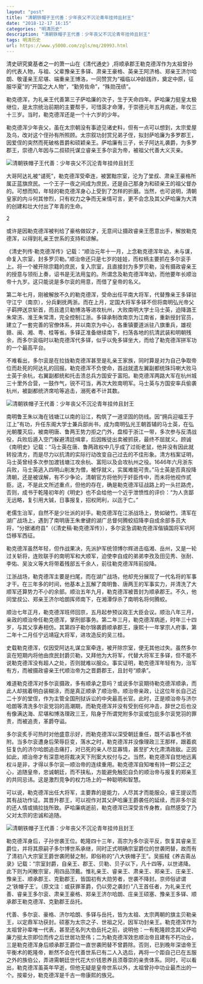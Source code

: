 ```yaml
---
layout: "post"
title: "清朝铁帽子王代善：少年丧父不沉沦青年挂帅且封王"
date: "2018-12-17 16:15"
categories: "明清历史"
description: "清朝铁帽子王代善：少年丧父不沉沦青年挂帅且封王"
tags: 明清历史
url: https://www.y5000.com/zgls/mq/20993.html
---
```






清史研究奠基者之一的萧一山在《清代通史》,将顺承郡王勒克德浑作为太祖曾孙的代表人物，与祖、父辈豫亲王多铎、肃亲王豪格、英亲王阿济格、郑亲王济尔哈朗、敬谨亲王尼堪、端重亲王博洛，一同赞赏为“福临以冲龄践祚，奠定中原，征服华夏”的“开国之大人物”，“勤劳佐命”，“殊勋茂绩”。

勒克德浑，为礼亲王代善第三子萨哈廉的次子，生于天命四年。萨哈廉力挺皇太极继位，是太宗统治前期的主要帮手，可惜英才命薄，于崇德元年五月病逝，年仅三十三岁。当时，勒克德浑还是一个十六岁的少年。

勒克德浑少年丧父，虽在太宗朝没有事迹见诸史料，但有一点可以想到，太宗爱屋及乌，改对这个侄孙有所照顾。太宗叙功封赏兄弟子侄，拟封萨哈廉为多罗郡王，因爱侄的突然而死破格晋爵和硕颖亲王。萨哈廉有三子，长子阿达礼袭爵，为多罗郡王，崇德八年因与二叔硕托谋立睿亲王多尔衮为帝，被祖父代善大义灭亲。

![清朝铁帽子王代善：少年丧父不沉沦青年挂帅且封王](/uploads/allimg/170504/6-1F5041GJ2124.JPG)

大哥阿达礼被“谴死”，勒克德浑受牵连，被罢黜宗室，沦为了堂叔、肃亲王豪格所属正蓝旗庶民。一个王子一夜之间成为庶民，还是自己那身为和硕亲王的祖父督办的。可想而知，年轻的勒克德浑身心上受到了怎样的折磨。当然，也可说明，清朝皇家的内斗何其惨烈，只有权力之争而无亲情可言，更不会念及其父萨哈廉为大清的创建和壮大付出了年青的生命。

2

或许是因勒克德浑被判给了豪格做奴才，无意间让摄政睿亲王愿意出手，解放勒克德浑，以得到礼亲王世系的支持和谅解。

《清史列传·勒克德浑传》记载：“顺治元年十一月，上念勒克德浑年幼，未与谋，命复入宗室，封多罗贝勒。”顺治帝还只是七岁的娃娃，而权柄主要抓在多尔衮手上。将一个被开除宗籍的庶民，复入宗室，且直接封为多罗贝勒，没有摄政睿亲王的授意与领衔上奏，诏书是无法用玺的。所谓念及勒克德浑年幼，而他要年长顺治帝十九岁。这只能说是多尔衮的用意，而借了皇帝的名义。

第二年七月，刚被解放不久的勒克德浑，受命出任平南大将军，代替豫亲王多铎驻守江宁（南京），分兵剿抚两浙。而在上月，定国大将军多铎不但将南明弘光帝父子羁押送京斩首，而且遣贝勒博洛等进攻杭州，大败南明大学士马士英，迫降潞王朱常淓、淮王朱常清，完全控制江浙。多铎承制改南京为江南省，重新授封官员，建立了一套完善的官僚体系，并以南京为中心，各重镇要道派驻八旗重兵，雄视赣、闽、湘、粤、桂等省。多铎正准备继续南下，扫荡各地的抗清武装和明朝残余，而多尔衮临时以勒克德浑代多铎，似乎以免多铎坐大，而给了勒克德浑拼军功的一个最高平台。

不难看出，多尔衮是在拉拢勒克德浑甚至是礼亲王家族，同时算是对为自己争取帝位而赴死的阿达礼的回报。勒克德浑不负使命，首战就遣左翼副都统珠玛喇大败马士英于余杭，右翼副都统和托击溃总兵方国安于富阳。勒克德浑两路大军在杭州城三十里外合营，一鼓作气，锐不可当，再次大败南明军。马士英与方国安率兵偷袭杭州，被副都统济席哈等追击，溺死者不计其数。

![清朝铁帽子王代善：少年丧父不沉沦青年挂帅且封王](/uploads/allimg/170504/6-1F5041GS0403.JPG)

南明鲁王朱以海在钱塘江以南的沿江，构筑了一道坚固的防线。因“拥兵迎福王于江上”有功，升任东阁大学士兼兵部尚书，成为南明弘光王朝首辅的马士英，在弘光朝覆灭后，被南明唐、鲁两王势力拒之门外，盘桓于浙江一带，多次参与反清战役，兵败后遁入空门躲避清廷缉拿，后因叛徒出卖被抓获，最终不屈就义。顾诚《南明史》记载：“马士英在唐、鲁两政权中几乎成了过街老鼠，他并没有因此就转投清方，而是尽力以抗清的实际行动改变自己过去的不佳形象。清方档案证明，马士英曾经多次参加渡钱塘江攻余杭、富阳以及会攻杭州之役。1646年六月浙东兵败，马士英逃入四明山削发为僧，被俘就义，实属难能可贵。”马士英是否真投降清朝，还是被误解，有不少争论，清朝官方将他列于奸臣传中，而未将他视作贰臣。这，不是此文所述重点，但他的存在，确是勒克德浑征战路上的一头拦路虎，否则，成书于乾隆初年的《明史》也不会给他一个近乎泄愤性的评价：“为人贪鄙无远略，复引用大铖，日事报复，招权罔利，以迄于亡。”

老儒生治军，自然不是少壮派的对手。勒克德浑在江浙战场上，势如破竹。清军在湖广战场上，遇到了南明唐王朱聿键的湖广总督何腾蛟招降李自成余部多员大将，“分据诸府县”（《清史稿·勒克德浑传》），多尔衮急调勒克德浑偕镇国将军巩阿岱移军西征。

勒克德浑虽然年轻，但作战果决，先派护军统领博尔辉进击临湘、岳州，又是一轮过关斩将，连败联手的南明军和大顺军，迫使李自成的弟弟李孜及田见秀、张耐、李佑、吴汝义等大将带着残部五千余人，前往勒克德浑阵前投降。

江浙战场，勒克德浑主要是扫尾，而在湖广战场，他却充分展现了一代名将的军事才干。在三年多的时间，他基本上瓦解了南明鲁、唐两王的军事实力，并清洗了大顺军还算势力不小的余部。顺治五年九月，勒克德浑被晋封为顺承郡王。不久，他同堂叔公、郑亲王济尔哈朗挥师南下，在湘潭俘杀了南明名将何腾蛟。

顺治七年正月，勒克德浑班师回京，五月起参预议政王大臣会议。顺治八年三月，亲政的顺治帝任勒克德浑，掌刑部事务。第二年三月，勒克德浑病逝，时年三十四岁，与其父享寿相仿。其第四子勒尔锦袭爵顺承郡王，康熙十一年掌宗人府事，第二年十二月任宁远靖寇大将军，进攻造反的吴三桂。

史载勒克德浑，仅因受阿达礼谋立案牵连，被开除宗室，便无其他过失。虽然多尔衮在短期内将他由庶民封爵贝勒，又拜他为大将军，代替大将军王多铎，但不能不说勒克德浑没有超人之处，否则就难以服众。事实证明，勒克德浑年轻有为，治军有方，而被摄政睿亲王代顺治帝为之晋爵郡王，且封号“顺承”。

难道勒克德浑对多尔衮摄政，多有顺承之意吗？或说多尔衮期待勒克德浑顺承，而此人却揣着明白装糊涂，而是真正顺承了顺治帝。顺治帝亲政，让这位年长自己近二十岁的堂侄，作为主管全国刑狱诉讼的中央最高长官。此时，正是顺治帝与济尔哈朗等清洗多尔衮党羽的高潮期，而勒克德浑并没有受到任何冲击，辞世之后也没有像满达海、尼堪和博洛理政三王，陷身于所谓党附多尔衮或包庇多尔衮党羽的罪责，而被追责，革爵夺谥。

多尔衮炙手可热时对他盛意示好，而勒克德浑以深受朝廷重任，既不谄事也不依附。当多尔衮遭身后荣辱巨变，落水之时，勒克德浑并没像理政三王那样，跟着疯狂复仇的济尔哈朗追击痛打，对已死的亲人尽显寡情，甚至扩大化肃清政敌。正因如此，顺治帝才有深意地将裁决天下刑案大权付与之。当然，勒克德浑自觉地远离权斗是非，才得以多尔衮—顺治帝的连续重用。勒克德浑自知唯有持一颗公正之心，追随皇帝，忠诚朝廷，而不挟私，方能避免触犯自负的顺治帝与报复的郑亲王的共同忌讳。这是激烈竞争的权力场上的一种聪明和智慧。

可以说，勒克德浑出任大将军，主要靠的是能力，人尽其才而能服众，睿王提议而其有战功作证。其晋升郡王，可以视作对其父萨哈廉王爵袭任的延续，而非多尔衮的还人情或搞拉拢所致。萨哈廉病逝前，勒克德浑已深受言传身教，自然感受了乃父对太宗的忠诚和追随。

![清朝铁帽子王代善：少年丧父不沉沦青年挂帅且封王](/uploads/allimg/170504/6-1F5041GZJ34.JPG)

勒克德浑身后，子孙世袭王位。乾隆四十三年，高宗为多尔衮平反，恢复其睿亲王爵位，并将其原嗣子多尔博世系承继，同时正式明确宗室爵位的世袭罔替，故而有了清初八大宗室王爵世袭罔替之制，即俗称的“八大铁帽子王”。吴振棫《养吉斋丛录》记载：“宗室封爵，自亲王、郡王、贝勒、贝子以下，凡十四等，以世递降。此下则为闲散宗室，用四品顶戴。惟礼亲王、睿亲王、肃亲王、郑亲王、庄亲王、豫亲王、顺承郡王、克勤郡王，皆国初有大勋劳者，世袭不降封。京师俗谚谓之‘铁帽子王’。（原文注：或获罪革爵，仍以旁之袭封）”八王首任者，为礼亲王代善、睿亲王多尔衮、肃亲王豪格、郑亲王济尔哈朗、庄亲王硕塞、豫亲王多铎、顺承郡王勒克德浑、克勤郡王岳托。

代善、多尔衮、豪格、济尔哈朗、多铎与岳托，皆为太祖、太宗两朝的旗主贝勒亲王，以定鼎军功获封。硕塞为太宗之子、世祖之兄，因军功封亲王。勒克德浑作为太祖曾孙辈唯一代表，甚至还名列大伯岳托之前，说明他：一有乾隆顾念其父萨哈廉力挺太宗即位而传之后世居功至伟；二为勒克德浑效忠顺治帝且建有不朽功业，三是勒克德浑身后顺承郡王爵位一直世袭罔替不曾爵除。否则，已到晚年深谙帝王平衡术的乾隆帝，断然不会在代善世系已有二人入选后，再将一个距自己已在五服之外的族伯公，弄进需朝廷世代花大价钱恩养且须尊崇的亲贵体系。同时，可以看出，勒克德浑虽英年早逝，但他无疑是皇帝世系以外，太祖曾孙中功业最杰出的一个。按辈分，勒克德浑是千古一帝康熙的族兄。
